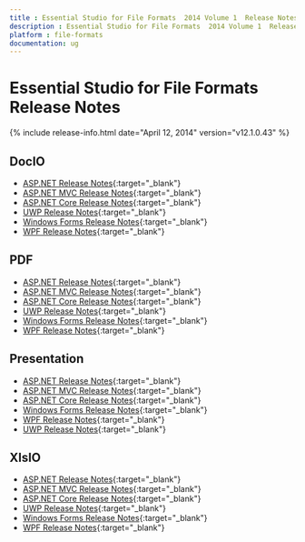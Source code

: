```yaml
---
title : Essential Studio for File Formats  2014 Volume 1  Release Notes  
description : Essential Studio for File Formats  2014 Volume 1  Release Notes  
platform : file-formats
documentation: ug
---
```


# Essential Studio for File Formats  Release Notes  

{% include release-info.html date="April 12, 2014"  version="v12.1.0.43" %} 

## DocIO

* [ASP.NET Release Notes](/aspnet/release-notes/v12.1.0.43#docio){:target="_blank"}
* [ASP.NET MVC Release Notes](/aspnetmvc/release-notes/v12.1.0.43#docio){:target="_blank"}
* [ASP.NET Core Release Notes](/aspnet-core/release-notes/v12.1.0.43#docio){:target="_blank"}
* [UWP Release Notes](/uwp/release-notes/v12.1.0.43#docio){:target="_blank"}
* [Windows Forms Release Notes](/windowsforms/release-notes/v12.1.0.43#docio){:target="_blank"}
* [WPF Release Notes](/wpf/release-notes/v12.1.0.43#docio){:target="_blank"}


## PDF

* [ASP.NET Release Notes](/aspnet/release-notes/v12.1.0.43#pdf){:target="_blank"}
* [ASP.NET MVC Release Notes](/aspnetmvc/release-notes/v12.1.0.43#pdf){:target="_blank"}
* [ASP.NET Core Release Notes](/aspnet-core/release-notes/v12.1.0.43#pdf){:target="_blank"}
* [UWP Release Notes](/uwp/release-notes/v12.1.0.43#pdf){:target="_blank"}
* [Windows Forms Release Notes](/windowsforms/release-notes/v12.1.0.43#pdf){:target="_blank"}
* [WPF Release Notes](/wpf/release-notes/v12.1.0.43#pdf){:target="_blank"}


## Presentation

* [ASP.NET Release Notes](/aspnet/release-notes/v12.1.0.43#presentation){:target="_blank"}
* [ASP.NET MVC Release Notes](/aspnetmvc/release-notes/v12.1.0.43#presentation){:target="_blank"}
* [ASP.NET Core Release Notes](/aspnet-core/release-notes/v12.1.0.43#presentation){:target="_blank"}
* [Windows Forms Release Notes](/windowsforms/release-notes/v12.1.0.43#presentation){:target="_blank"}
* [WPF Release Notes](/wpf/release-notes/v12.1.0.43#presentation){:target="_blank"}
* [UWP Release Notes](/uwp/release-notes/v12.1.0.43#presentation){:target="_blank"}


## XlsIO

* [ASP.NET Release Notes](/aspnet/release-notes/v12.1.0.43#xlsio){:target="_blank"}
* [ASP.NET MVC Release Notes](/aspnetmvc/release-notes/v12.1.0.43#xlsio){:target="_blank"}
* [ASP.NET Core Release Notes](/aspnet-core/release-notes/v12.1.0.43#xlsio){:target="_blank"}
* [UWP Release Notes](/uwp/release-notes/v12.1.0.43#xlsio){:target="_blank"}
* [Windows Forms Release Notes](/windowsforms/release-notes/v12.1.0.43#xlsio){:target="_blank"}
* [WPF Release Notes](/wpf/release-notes/v12.1.0.43#xlsio){:target="_blank"}